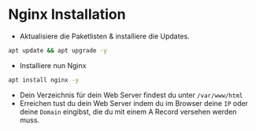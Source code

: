 # Nginx Installation

* Aktualisiere die Paketlisten & installiere die Updates.

```bash
apt update && apt upgrade -y
```

* Installiere nun Nginx

```bash
apt install nginx -y
```

* Dein Verzeichnis für dein Web Server findest du unter ```/var/www/html```
* Erreichen tust du dein Web Server indem du im Browser deine ```IP``` oder deine ```Domain``` eingibst, die du mit einem A Record versehen werden muss.
